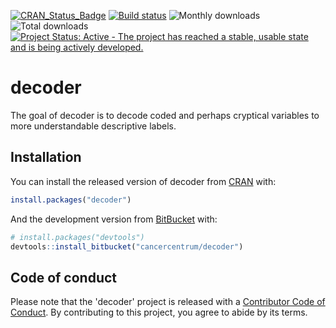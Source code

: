 [![CRAN_Status_Badge](http://www.r-pkg.org/badges/version/decoder)](https://cran.r-project.org/package=decoder)
[![Build status](https://ci.appveyor.com/api/projects/status/63pi6rykfpsuru1c/branch/master?svg=true)](https://ci.appveyor.com/project/eribul/decoder/branch/master)
![Monthly downloads](http://cranlogs.r-pkg.org/badges/decoder) 
![Total downloads](http://cranlogs.r-pkg.org/badges/grand-total/decoder)
[![Project Status: Active - The project has reached a stable, usable state and is being actively developed.](http://www.repostatus.org/badges/latest/active.svg)](http://www.repostatus.org/#active)

decoder
==========


The goal of decoder is to decode coded and perhaps cryptical variables to more understandable descriptive labels.

## Installation

You can install the released version of decoder from [CRAN](https://CRAN.R-project.org) with:

``` r
install.packages("decoder")
```

And the development version from [BitBucket](https://bitbucket.org/) with:

``` r
# install.packages("devtools")
devtools::install_bitbucket("cancercentrum/decoder")
```


## Code of conduct

Please note that the 'decoder' project is released with a [Contributor Code of Conduct](CODE_OF_CONDUCT.md). By contributing to this project, you agree to abide by its terms.
